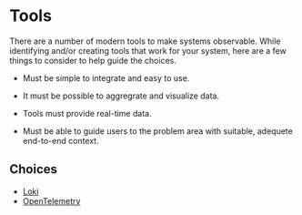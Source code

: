 # Tools

There are a number of modern tools to make systems observable. While identifying and/or creating tools that work for your system, here are a few things to consider to help guide the choices.

- Must be simple to integrate and easy to use.

- It must be possible to aggregrate and visualize data.

- Tools must provide real-time data.

- Must be able to guide users to the problem area with suitable, adequete end-to-end context.

## Choices

- [Loki](./loki.md)
- [OpenTelemetry](./opentelemetry.md)
